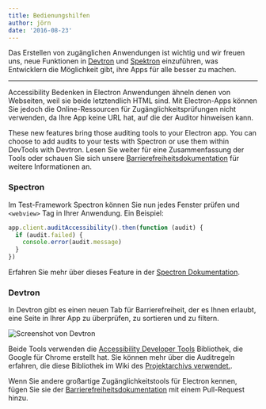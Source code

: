 ```yaml
---
title: Bedienungshilfen
author: jörn
date: '2016-08-23'
---
```


Das Erstellen von zugänglichen Anwendungen ist wichtig und wir freuen uns, neue Funktionen in [Devtron](https://electronjs.org/devtron) und [Spektron](https://electronjs.org/spectron) einzuführen, was Entwicklern die Möglichkeit gibt, ihre Apps für alle besser zu machen.

---

Accessibility Bedenken in Electron Anwendungen ähneln denen von Webseiten, weil sie beide letztendlich HTML sind. Mit Electron-Apps können Sie jedoch die Online-Ressourcen für Zugänglichkeitsprüfungen nicht verwenden, da Ihre App keine URL hat, auf die der Auditor hinweisen kann.

These new features bring those auditing tools to your Electron app. You can choose to add audits to your tests with Spectron or use them within DevTools with Devtron. Lesen Sie weiter für eine Zusammenfassung der Tools oder schauen Sie sich unsere [Barrierefreiheitsdokumentation](https://electronjs.org/docs/tutorial/accessibility/) für weitere Informationen an.

### Spectron

Im Test-Framework Spectron können Sie nun jedes Fenster prüfen und `<webview>` Tag in Ihrer Anwendung. Ein Beispiel:

```javascript
app.client.auditAccessibility().then(function (audit) {
  if (audit.failed) {
    console.error(audit.message)
  }
})
```

Erfahren Sie mehr über dieses Feature in der [Spectron Dokumentation](https://github.com/electron/spectron#accessibility-testing).

### Devtron

In Devtron gibt es einen neuen Tab für Barrierefreiheit, der es Ihnen erlaubt, eine Seite in Ihrer App zu überprüfen, zu sortieren und zu filtern.

![Screenshot von Devtron](https://cloud.githubusercontent.com/assets/1305617/17156618/9f9bcd72-533f-11e6-880d-389115f40a2a.png)

Beide Tools verwenden die [Accessibility Developer Tools](https://github.com/GoogleChrome/accessibility-developer-tools) Bibliothek, die Google für Chrome erstellt hat. Sie können mehr über die Auditregeln erfahren, die diese Bibliothek im Wiki des [Projektarchivs verwendet.](https://github.com/GoogleChrome/accessibility-developer-tools/wiki/Audit-Rules).

Wenn Sie andere großartige Zugänglichkeitstools für Electron kennen, fügen Sie sie der [Barrierefreiheitsdokumentation](https://electronjs.org/docs/tutorial/accessibility/) mit einem Pull-Request hinzu.

